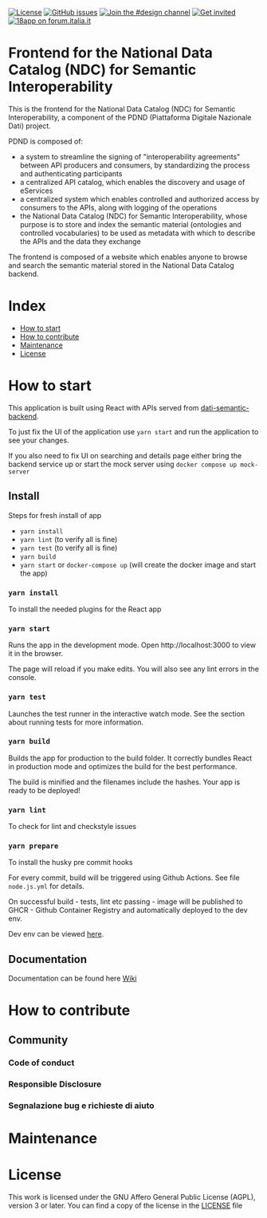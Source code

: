 
[![License](https://img.shields.io/github/license/italia/bootstrap-italia.svg)](https://github.com/italia/bootstrap-italia/blob/master/LICENSE)
[![GitHub issues](https://img.shields.io/github/issues/teamdigitale/dati-semantic-frontend.svg)](https://github.com/teamdigitale/dati-semantic-frontend/issues)
[![Join the #design channel](https://img.shields.io/badge/Slack%20channel-%23design-blue.svg)](https://developersitalia.slack.com/messages/C7VPAUVB3/)
[![Get invited](https://slack.developers.italia.it/badge.svg)](https://slack.developers.italia.it/)
[![18app on forum.italia.it](https://img.shields.io/badge/Forum-18app-blue.svg)](https://forum.italia.it/c/18app-carta-docente)

# Frontend for the National Data Catalog (NDC) for Semantic Interoperability

This is the frontend for the National Data Catalog (NDC) for Semantic Interoperability, a component of the PDND (Piattaforma Digitale Nazionale Dati) project.

PDND is composed of:
* a system to streamline the signing of "interoperability agreements" between API producers and consumers, by standardizing the process and authenticating participants
* a centralized API catalog, which enables the discovery and usage of eServices
* a centralized system which enables controlled and authorized access by consumers to the APIs, along with logging of the operations
* the National Data Catalog (NDC) for Semantic Interoperability, whose purpose is to store and index the semantic material (ontologies and controlled vocabularies) to be used as metadata with which to describe the APIs and the data they exchange

The frontend is composed of a website which enables anyone to browse and search the semantic material stored in the National Data Catalog backend.

# Index

- [How to start](#how-to-start)
- [How to contribute](#how-to-contribute)
- [Maintenance](#maintenance)
- [License](#license)


# How to start

This application is built using React with APIs served from [dati-semantic-backend](https://github.com/teamdigitale/dati-semantic-backend).

To just fix the UI of the application use `yarn start` and run the application to see your changes.

If you also need to fix UI on searching and details page either bring the backend service up or start the mock server using `docker compose up mock-server`

## Install

Steps for fresh install of app
- `yarn install`
- `yarn lint` (to verify all is fine)
- `yarn test` (to verify all is fine)
- `yarn build`
- `yarn start` or `docker-compose up` (will create the docker image and start the app)

### `yarn install`
To install the needed plugins for the React app

### `yarn start`
Runs the app in the development mode.
Open http://localhost:3000 to view it in the browser.

The page will reload if you make edits.
You will also see any lint errors in the console.

### `yarn test`
Launches the test runner in the interactive watch mode.
See the section about running tests for more information.

### `yarn build`
Builds the app for production to the build folder.
It correctly bundles React in production mode and optimizes the build for the best performance.

The build is minified and the filenames include the hashes.
Your app is ready to be deployed!

### `yarn lint`
To check for lint and checkstyle issues

### `yarn prepare`
To install the husky pre commit hooks

For every commit, build will be triggered using Github Actions. See file `node.js.yml` for details.

On successful build - tests, lint etc passing - image will be published to GHCR - Github Container Registry
and automatically deployed to the dev env.

Dev env can be viewed [here](https://ndc-dev.apps.cloudpub.testedev.istat.it/).

## Documentation
Documentation can be found here [Wiki](https://github.com/teamdigitale/dati-semantic-frontend/wiki)

# How to contribute

## Community

### Code of conduct

### Responsible Disclosure

### Segnalazione bug e richieste di aiuto

# Maintenance 

# License 

This work is licensed under the GNU Affero General Public License (AGPL), version 3 or later. You can find a copy of
the license in the [LICENSE](https://github.com/teamdigitale/dati-semantic-frontend/blob/main/LICENSE) file

